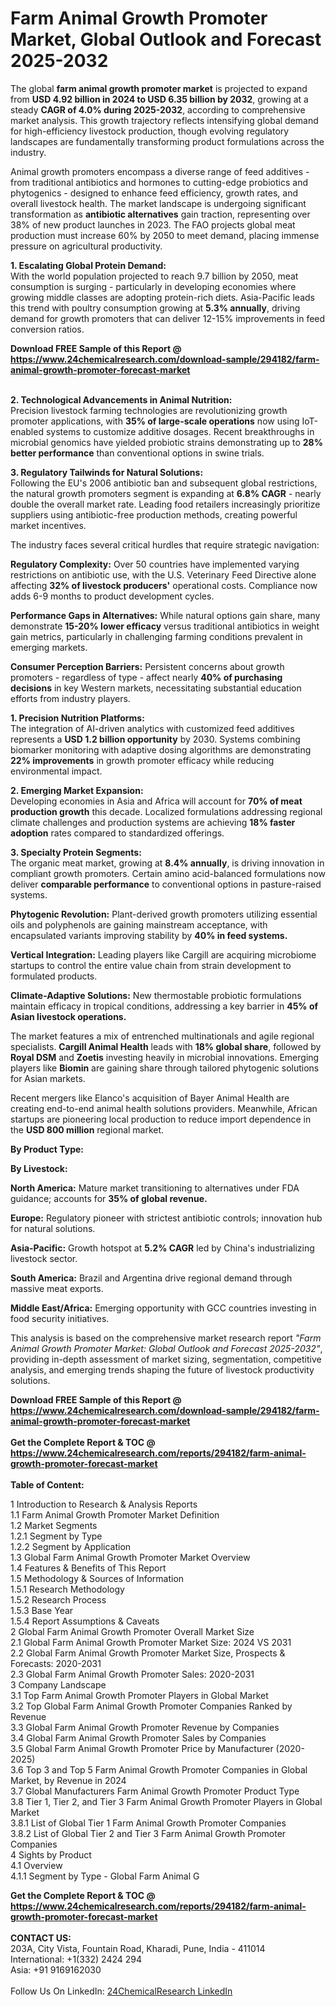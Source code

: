 <h1>Farm Animal Growth Promoter Market, Global Outlook and Forecast 2025-2032</h1><p>The global <strong>farm animal growth promoter market</strong> is projected to expand from <strong>USD 4.92 billion in 2024 to USD 6.35 billion by 2032</strong>, growing at a steady <strong>CAGR of 4.0% during 2025-2032</strong>, according to comprehensive market analysis. This growth trajectory reflects intensifying global demand for high-efficiency livestock production, though evolving regulatory landscapes are fundamentally transforming product formulations across the industry.</p><p>Animal growth promoters encompass a diverse range of feed additives - from traditional antibiotics and hormones to cutting-edge probiotics and phytogenics - designed to enhance feed efficiency, growth rates, and overall livestock health. The market landscape is undergoing significant transformation as <strong>antibiotic alternatives</strong> gain traction, representing over 38% of new product launches in 2023. The FAO projects global meat production must increase 60% by 2050 to meet demand, placing immense pressure on agricultural productivity.</p><p><strong>1. Escalating Global Protein Demand:</strong><br>
With the world population projected to reach 9.7 billion by 2050, meat consumption is surging - particularly in developing economies where growing middle classes are adopting protein-rich diets. Asia-Pacific leads this trend with poultry consumption growing at <strong>5.3% annually</strong>, driving demand for growth promoters that can deliver 12-15% improvements in feed conversion ratios.</p><div><b>Download FREE Sample of this Report @ 
            <a href="https://www.24chemicalresearch.com/download-sample/294182/farm-animal-growth-promoter-forecast-market">
            https://www.24chemicalresearch.com/download-sample/294182/farm-animal-growth-promoter-forecast-market</a></b></div><br><p><strong>2. Technological Advancements in Animal Nutrition:</strong><br>
Precision livestock farming technologies are revolutionizing growth promoter applications, with <strong>35% of large-scale operations</strong> now using IoT-enabled systems to customize additive dosages. Recent breakthroughs in microbial genomics have yielded probiotic strains demonstrating up to <strong>28% better performance</strong> than conventional options in swine trials.</p><p><strong>3. Regulatory Tailwinds for Natural Solutions:</strong><br>
Following the EU's 2006 antibiotic ban and subsequent global restrictions, the natural growth promoters segment is expanding at <strong>6.8% CAGR</strong> - nearly double the overall market rate. Leading food retailers increasingly prioritize suppliers using antibiotic-free production methods, creating powerful market incentives.</p><p>The industry faces several critical hurdles that require strategic navigation:</p><p><strong>Regulatory Complexity:</strong> Over 50 countries have implemented varying restrictions on antibiotic use, with the U.S. Veterinary Feed Directive alone affecting <strong>32% of livestock producers'</strong> operational costs. Compliance now adds 6-9 months to product development cycles.</p><p><strong>Performance Gaps in Alternatives:</strong> While natural options gain share, many demonstrate <strong>15-20% lower efficacy</strong> versus traditional antibiotics in weight gain metrics, particularly in challenging farming conditions prevalent in emerging markets.</p><p><strong>Consumer Perception Barriers:</strong> Persistent concerns about growth promoters - regardless of type - affect nearly <strong>40% of purchasing decisions</strong> in key Western markets, necessitating substantial education efforts from industry players.</p><p><strong>1. Precision Nutrition Platforms:</strong><br>
The integration of AI-driven analytics with customized feed additives represents a <strong>USD 1.2 billion opportunity</strong> by 2030. Systems combining biomarker monitoring with adaptive dosing algorithms are demonstrating <strong>22% improvements</strong> in growth promoter efficacy while reducing environmental impact.</p><p><strong>2. Emerging Market Expansion:</strong><br>
Developing economies in Asia and Africa will account for <strong>70% of meat production growth</strong> this decade. Localized formulations addressing regional climate challenges and production systems are achieving <strong>18% faster adoption</strong> rates compared to standardized offerings.</p><p><strong>3. Specialty Protein Segments:</strong><br>
The organic meat market, growing at <strong>8.4% annually</strong>, is driving innovation in compliant growth promoters. Certain amino acid-balanced formulations now deliver <strong>comparable performance</strong> to conventional options in pasture-raised systems.</p><p><strong>Phytogenic Revolution:</strong> Plant-derived growth promoters utilizing essential oils and polyphenols are gaining mainstream acceptance, with encapsulated variants improving stability by <strong>40% in feed systems.</strong></p><p><strong>Vertical Integration:</strong> Leading players like Cargill are acquiring microbiome startups to control the entire value chain from strain development to formulated products.</p><p><strong>Climate-Adaptive Solutions:</strong> New thermostable probiotic formulations maintain efficacy in tropical conditions, addressing a key barrier in <strong>45% of Asian livestock operations.</strong></p><p>The market features a mix of entrenched multinationals and agile regional specialists. <strong>Cargill Animal Health</strong> leads with <strong>18% global share</strong>, followed by <strong>Royal DSM</strong> and <strong>Zoetis</strong> investing heavily in microbial innovations. Emerging players like <strong>Biomin</strong> are gaining share through tailored phytogenic solutions for Asian markets.</p><p>Recent mergers like Elanco's acquisition of Bayer Animal Health are creating end-to-end animal health solutions providers. Meanwhile, African startups are pioneering local production to reduce import dependence in the <strong>USD 800 million</strong> regional market.</p><p><strong>By Product Type:</strong></p><p><strong>By Livestock:</strong></p><p><strong>North America:</strong> Mature market transitioning to alternatives under FDA guidance; accounts for <strong>35% of global revenue.</strong></p><p><strong>Europe:</strong> Regulatory pioneer with strictest antibiotic controls; innovation hub for natural solutions.</p><p><strong>Asia-Pacific:</strong> Growth hotspot at <strong>5.2% CAGR</strong> led by China's industrializing livestock sector.</p><p><strong>South America:</strong> Brazil and Argentina drive regional demand through massive meat exports.</p><p><strong>Middle East/Africa:</strong> Emerging opportunity with GCC countries investing in food security initiatives.</p><p>This analysis is based on the comprehensive market research report <em>"Farm Animal Growth Promoter Market: Global Outlook and Forecast 2025-2032"</em>, providing in-depth assessment of market sizing, segmentation, competitive analysis, and emerging trends shaping the future of livestock productivity solutions.</p><div><b>Download FREE Sample of this Report @ 
            <a href="https://www.24chemicalresearch.com/download-sample/294182/farm-animal-growth-promoter-forecast-market">
            https://www.24chemicalresearch.com/download-sample/294182/farm-animal-growth-promoter-forecast-market</a></b></div><br><div><b>Get the Complete Report & TOC @ 
            <a href="https://www.24chemicalresearch.com/reports/294182/farm-animal-growth-promoter-forecast-market">
            https://www.24chemicalresearch.com/reports/294182/farm-animal-growth-promoter-forecast-market</a></b></div><br>
            <b>Table of Content:</b><p>1 Introduction to Research & Analysis Reports<br />
 1.1 Farm Animal Growth Promoter Market Definition<br />
 1.2 Market Segments<br />
 1.2.1 Segment by Type<br />
 1.2.2 Segment by Application<br />
 1.3 Global Farm Animal Growth Promoter Market Overview<br />
 1.4 Features & Benefits of This Report<br />
 1.5 Methodology & Sources of Information<br />
 1.5.1 Research Methodology<br />
 1.5.2 Research Process<br />
 1.5.3 Base Year<br />
 1.5.4 Report Assumptions & Caveats<br />
2 Global Farm Animal Growth Promoter Overall Market Size<br />
 2.1 Global Farm Animal Growth Promoter Market Size: 2024 VS 2031<br />
 2.2 Global Farm Animal Growth Promoter Market Size, Prospects & Forecasts: 2020-2031<br />
 2.3 Global Farm Animal Growth Promoter Sales: 2020-2031<br />
3 Company Landscape<br />
 3.1 Top Farm Animal Growth Promoter Players in Global Market<br />
 3.2 Top Global Farm Animal Growth Promoter Companies Ranked by Revenue<br />
 3.3 Global Farm Animal Growth Promoter Revenue by Companies<br />
 3.4 Global Farm Animal Growth Promoter Sales by Companies<br />
 3.5 Global Farm Animal Growth Promoter Price by Manufacturer (2020-2025)<br />
 3.6 Top 3 and Top 5 Farm Animal Growth Promoter Companies in Global Market, by Revenue in 2024<br />
 3.7 Global Manufacturers Farm Animal Growth Promoter Product Type<br />
 3.8 Tier 1, Tier 2, and Tier 3 Farm Animal Growth Promoter Players in Global Market<br />
 3.8.1 List of Global Tier 1 Farm Animal Growth Promoter Companies<br />
 3.8.2 List of Global Tier 2 and Tier 3 Farm Animal Growth Promoter Companies<br />
4 Sights by Product<br />
 4.1 Overview<br />
 4.1.1 Segment by Type - Global Farm Animal G</p><div><b>Get the Complete Report & TOC @ 
            <a href="https://www.24chemicalresearch.com/reports/294182/farm-animal-growth-promoter-forecast-market">
            https://www.24chemicalresearch.com/reports/294182/farm-animal-growth-promoter-forecast-market</a></b></div><br><b>CONTACT US:</b><br>
            203A, City Vista, Fountain Road, Kharadi, Pune, India - 411014<br>
            International: +1(332) 2424 294<br>
            Asia: +91 9169162030 <br><br>
            Follow Us On LinkedIn: <a href="https://www.linkedin.com/company/24chemicalresearch/">24ChemicalResearch LinkedIn</a>